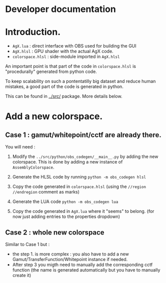 # Developer documentation

# Introduction.

- `AgX.lua` : direct interface with OBS used for building the GUI
- `AgX.hlsl` : GPU shader with the actual AgX code.
- `colorspace.hlsl` : side-module imported in `AgX.hlsl`

An important point is that part of the code in `colorspace.hlsl` is "procedurally"
generated from python code.

To keep scalability on such a pontentatilly big dataset and reduce human mistakes,
a good part of the code is generated in python.

This can be found in [../src/](../src)
package. More details below.

# Add a new colorspace.

## Case 1 : gamut/whitepoint/cctf are already there.

You will need :

1. Modify the `../src/python/obs_codegen/__main__.py` by adding the new colorspace.
This is done by adding a new instance of `AssemblyColorspace`.

2. Generate the HLSL code by running `python -m obs_codegen hlsl`
3. Copy the code generated in `colorspace.hlsl` (using the `//region` `//endregion` comment as marks)
4. Generate the LUA code `python -m obs_codegen lua`
5.  Copy the code generated in `AgX.lua` where it "seems" to belong. 
(for now just adding entries to the properties dropdown)

## Case 2 : whole new colorspace

Similar to Case 1 but :

- the step 1. is more complex : you also have to add a new Gamut/TransferFunction/Whitepoint
instance if needed.
- After step 3 you migth need to manually add the corresponding cctf function 
(the name is generated automatically but you have to manually create it)
